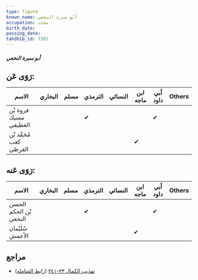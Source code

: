```yaml
---
type: figure
known_name: أَبُو سبرة النخعي
occupation: محدث
birth_date:
passing_date:
tahdhib_id: 7381
---
```

##### أبو سبرة النخعي

## رَوَى عَن:
| الاسم                   | البخاري | مسلم | الترمذي | النسائي | ابن ماجه | أبي داود | Others |
| ----------------------- | ------- | ---- | ------- | ------- | -------- | -------- | ------ |
| فروة بْن مسيك الغطيفي   |         |      | ✔       |         |          | ✔        |        |
| مُحَمَّد بْن كعب القرظي |         |      |         |         | ✔        |          |        |
## رَوَى عَنه:
| الاسم                  | البخاري | مسلم | الترمذي | النسائي | ابن ماجه | أبي داود | Others |
| ---------------------- | ------- | ---- | ------- | ------- | -------- | -------- | ------ |
| الحسن بْن الحكم النخعي |         |      | ✔       |         |          | ✔        |        |
| سُلَيْمان الأعمش       |         |      |         |         | ✔        |          |        |
## مراجع
- [تهذيب الكمال ٣٣-٣٤١](obsidian://open?vault=Tahdhib-al-Kamal&file=Figures/٧٣٨١-أبو%20سبرة%20النخعي) ([رابط الشاملة](https://shamela.ws/book/3722/18012))
